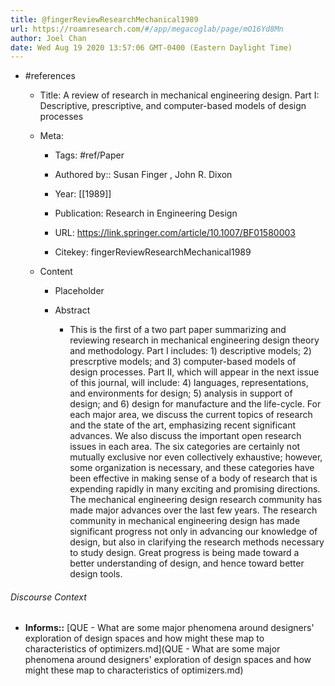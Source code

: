 ```yaml
---
title: @fingerReviewResearchMechanical1989
url: https://roamresearch.com/#/app/megacoglab/page/mO16Yd8Mn
author: Joel Chan
date: Wed Aug 19 2020 13:57:06 GMT-0400 (Eastern Daylight Time)
---
```


- #references

    - Title: A review of research in mechanical engineering design. Part I: Descriptive, prescriptive, and computer-based models of design processes

    - Meta:

        - Tags: #ref/Paper

        - Authored by::  Susan Finger ,  John R. Dixon

        - Year: [[1989]]

        - Publication: Research in Engineering Design

        - URL: https://link.springer.com/article/10.1007/BF01580003

        - Citekey: fingerReviewResearchMechanical1989

    - Content

        - Placeholder

        - Abstract

            - This is the first of a two part paper summarizing and reviewing research in mechanical engineering design theory and methodology. Part I includes: 1) descriptive models; 2) prescrptive models; and 3) computer-based models of design processes. Part II, which will appear in the next issue of this journal, will include: 4) languages, representations, and environments for design; 5) analysis in support of design; and 6) design for manufacture and the life-cycle. For each major area, we discuss the current topics of research and the state of the art, emphasizing recent significant advances. We also discuss the important open research issues in each area. The six categories are certainly not mutually exclusive nor even collectively exhaustive; however, some organization is necessary, and these categories have been effective in making sense of a body of research that is expending rapidly in many exciting and promising directions. The mechanical engineering design research community has made major advances over the last few years. The research community in mechanical engineering design has made significant progress not only in advancing our knowledge of design, but also in clarifying the research methods necessary to study design. Great progress is being made toward a better understanding of design, and hence toward better design tools.

###### Discourse Context

- **Informs::** [QUE - What are some major phenomena around designers' exploration of design spaces and how might these map to characteristics of optimizers.md](QUE - What are some major phenomena around designers' exploration of design spaces and how might these map to characteristics of optimizers.md)
